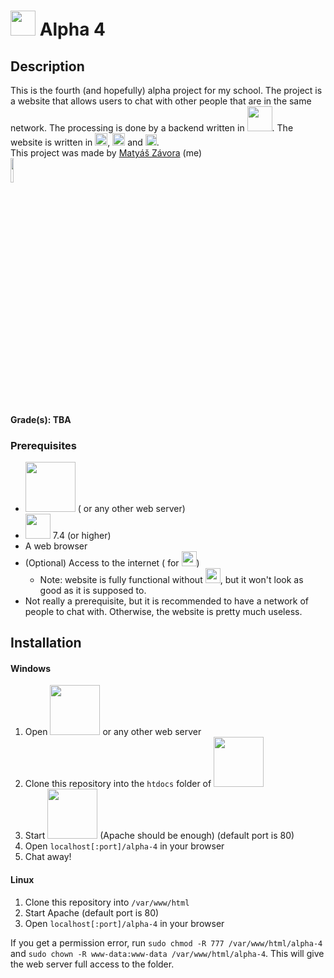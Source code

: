 # <img src="https://i.imgur.com/N3e32ol.png" width="40"> Alpha 4
## Description

This is the fourth (and hopefully) alpha project for my school.
The project is a website that allows users to chat with other people that are in the same network.
The processing is done by a backend written
in <img src="https://upload.wikimedia.org/wikipedia/commons/thumb/2/27/PHP-logo.svg/2560px-PHP-logo.svg.png" width="40">.
The website is written
in <img src="https://upload.wikimedia.org/wikipedia/commons/thumb/3/38/HTML5_Badge.svg/800px-HTML5_Badge.svg.png" width="20">,
<img src="https://upload.wikimedia.org/wikipedia/commons/thumb/6/62/CSS3_logo.svg/1024px-CSS3_logo.svg.png" width="20">
and <img src="https://iconape.com/wp-content/png_logo_vector/javascript-logo.png" width="18">.
<br>
This project was made by [Matyáš Závora](https://www.linkedin.com/in/matyas-zavora/) (me)
<br><a href="https://www.linkedin.com/in/matyas-zavora/"><img src="https://avatars.githubusercontent.com/u/105340917?v=4" width=10%></a>

#### Grade(s): TBA
### Prerequisites
- [<u><img src="https://upload.wikimedia.org/wikipedia/commons/thumb/0/03/Xampp_logo.svg/2560px-Xampp_logo.svg.png" width="80"></u>](https://www.apachefriends.org/index.html) (
  or any other web server)
- [<u><img src="https://upload.wikimedia.org/wikipedia/commons/thumb/2/27/PHP-logo.svg/2560px-PHP-logo.svg.png" width="40"></u>](https://www.php.net/downloads.php)
  7.4 (or higher)
- A web browser
- (Optional) Access to the internet (
  for <img src="https://upload.wikimedia.org/wikipedia/commons/thumb/b/b2/Bootstrap_logo.svg/2560px-Bootstrap_logo.svg.png" width="24">)
    - Note: website is fully functional
      without <img src="https://upload.wikimedia.org/wikipedia/commons/thumb/b/b2/Bootstrap_logo.svg/2560px-Bootstrap_logo.svg.png" width="24">,
      but it won't look as good as it is supposed to.
- Not really a prerequisite, but it is recommended to have a network of people to chat with. Otherwise, the website is pretty much useless.

## Installation

#### Windows
1. Open <img src="https://upload.wikimedia.org/wikipedia/commons/thumb/0/03/Xampp_logo.svg/2560px-Xampp_logo.svg.png" width="80"> or any other web server
2. Clone this repository into the `htdocs` folder of <img src="https://upload.wikimedia.org/wikipedia/commons/thumb/0/03/Xampp_logo.svg/2560px-Xampp_logo.svg.png" width="80">
3. Start <img src="https://upload.wikimedia.org/wikipedia/commons/thumb/0/03/Xampp_logo.svg/2560px-Xampp_logo.svg.png" width="80"/> (Apache should be enough) (default port is 80)
4. Open `localhost[:port]/alpha-4` in your browser
5. Chat away!

#### Linux

1. Clone this repository into `/var/www/html`
2. Start Apache (default port is 80)
3. Open `localhost[:port]/alpha-4` in your browser

If you get a permission error, run `sudo chmod -R 777 /var/www/html/alpha-4`
and `sudo chown -R www-data:www-data /var/www/html/alpha-4`.
This will give the web server full access to the folder.
